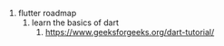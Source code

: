 1. flutter roadmap
   1. learn the basics of dart
      1. https://www.geeksforgeeks.org/dart-tutorial/
